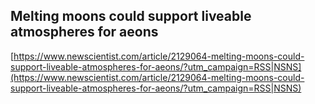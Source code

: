 ## Melting moons could support liveable atmospheres for aeons
  
  [https://www.newscientist.com/article/2129064-melting-moons-could-support-liveable-atmospheres-for-aeons/?utm_campaign=RSS|NSNS](https://www.newscientist.com/article/2129064-melting-moons-could-support-liveable-atmospheres-for-aeons/?utm_campaign=RSS|NSNS)